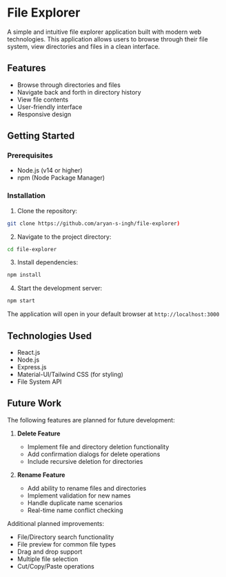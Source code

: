 # File Explorer

A simple and intuitive file explorer application built with modern web technologies. This application allows users to browse through their file system, view directories and files in a clean interface.

## Features

- Browse through directories and files
- Navigate back and forth in directory history
- View file contents
- User-friendly interface
- Responsive design

## Getting Started

### Prerequisites

- Node.js (v14 or higher)
- npm (Node Package Manager)

### Installation

1. Clone the repository:
```bash
git clone https://github.com/aryan-s-ingh/file-explorer)
```

2. Navigate to the project directory:
```bash
cd file-explorer
```

3. Install dependencies:
```bash
npm install
```

4. Start the development server:
```bash
npm start
```

The application will open in your default browser at `http://localhost:3000`

## Technologies Used

- React.js
- Node.js
- Express.js
- Material-UI/Tailwind CSS (for styling)
- File System API

## Future Work

The following features are planned for future development:

1. **Delete Feature**
   - Implement file and directory deletion functionality
   - Add confirmation dialogs for delete operations
   - Include recursive deletion for directories

2. **Rename Feature**
   - Add ability to rename files and directories
   - Implement validation for new names
   - Handle duplicate name scenarios
   - Real-time name conflict checking

Additional planned improvements:
- File/Directory search functionality
- File preview for common file types
- Drag and drop support
- Multiple file selection
- Cut/Copy/Paste operations
